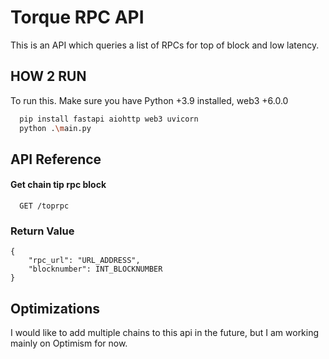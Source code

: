 # Torque RPC API

This is an API which queries a list of RPCs for top of block and low latency.

## HOW 2 RUN

To run this. Make sure you have Python +3.9 installed, web3 +6.0.0

```bash
  pip install fastapi aiohttp web3 uvicorn
  python .\main.py
```

## API Reference

#### Get chain tip rpc block

```http
  GET /toprpc
```

### Return Value

```
{
    "rpc_url": "URL_ADDRESS",
    "blocknumber": INT_BLOCKNUMBER
}
```

## Optimizations

I would like to add multiple chains to this api in the future, but I am working mainly on Optimism for now.
